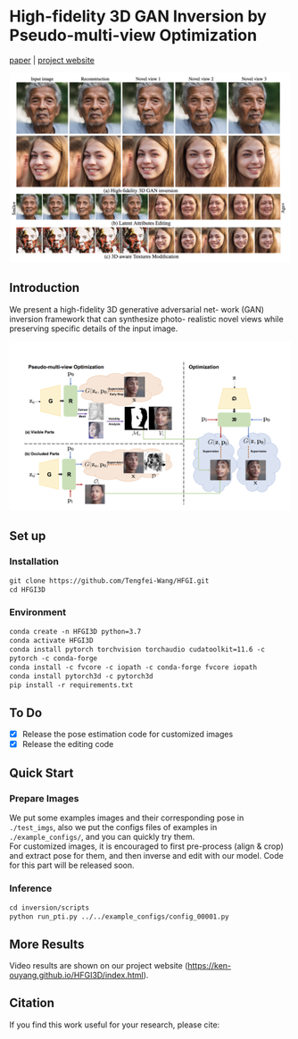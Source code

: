 # High-fidelity 3D GAN Inversion by Pseudo-multi-view Optimization





[paper]() | [project website](https://ken-ouyang.github.io/HFGI3D/index.html)
  
<img src="teaser.png" width="800px"/> 

## Introduction
We present a high-fidelity 3D generative adversarial net-
work (GAN) inversion framework that can synthesize photo-
realistic novel views while preserving specific details of the
input image.

<img src="method.png" width="800px"/>  


## Set up
### Installation
```
git clone https://github.com/Tengfei-Wang/HFGI.git
cd HFGI3D
```

### Environment

```
conda create -n HFGI3D python=3.7
conda activate HFGI3D
conda install pytorch torchvision torchaudio cudatoolkit=11.6 -c pytorch -c conda-forge
conda install -c fvcore -c iopath -c conda-forge fvcore iopath
conda install pytorch3d -c pytorch3d
pip install -r requirements.txt
```

## To Do
- [x] Release the pose estimation code for customized images
- [x] Release the editing code

## Quick Start

### Prepare Images
We put some examples images and their corresponding pose in `./test_imgs`, also we put the configs files of examples in `./example_configs/`, and you can quickly try them.   
For customized images, it is encouraged to first pre-process (align & crop) and extract pose for them, and then inverse and edit with our model. Code for this part will be released soon.

### Inference
  
```
cd inversion/scripts
python run_pti.py ../../example_configs/config_00001.py
```

## More Results
Video results are shown on our project website (https://ken-ouyang.github.io/HFGI3D/index.html).

## Citation
If you find this work useful for your research, please cite:



